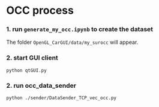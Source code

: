 # OCC process


### 1. run `generate_my_occ.ipynb` to create the dataset

The folder `OpenGL_CarGUI/data/my_surocc` will appear.




### 2. start GUI client
```
python qtGUI.py
```

### 2. run occ_data_sender
```
python ./sender/DataSender_TCP_vec_occ.py
```